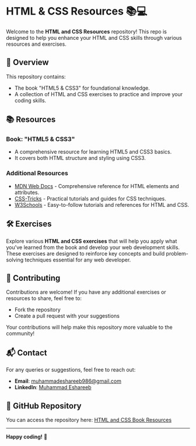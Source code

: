 # HTML & CSS Resources 📚💻

Welcome to the **HTML and CSS Resources** repository! This repo is designed to help you enhance your HTML and CSS skills through various resources and exercises.

## 🚀 Overview

This repository contains:
- The book "HTML5 & CSS3" for foundational knowledge.
- A collection of HTML and CSS exercises to practice and improve your coding skills.

## 📚 Resources

### Book: "HTML5 & CSS3"

- A comprehensive resource for learning HTML5 and CSS3 basics.
- It covers both HTML structure and styling using CSS3.

### Additional Resources

- [MDN Web Docs](https://developer.mozilla.org/en-US/docs/Web/HTML) - Comprehensive reference for HTML elements and attributes.
- [CSS-Tricks](https://css-tricks.com/) - Practical tutorials and guides for CSS techniques.
- [W3Schools](https://www.w3schools.com/html/) - Easy-to-follow tutorials and references for HTML and CSS.

## 🛠️ Exercises

Explore various **HTML and CSS exercises** that will help you apply what you've learned from the book and develop your web development skills. These exercises are designed to reinforce key concepts and build problem-solving techniques essential for any web developer.

## 🌟 Contributing

Contributions are welcome! If you have any additional exercises or resources to share, feel free to:
- Fork the repository
- Create a pull request with your suggestions

Your contributions will help make this repository more valuable to the community!

## 📬 Contact

For any queries or suggestions, feel free to reach out:

- **Email**: [muhammadeshareeb986@gmail.com](mailto:muhammadeshareeb986@gmail.com)
- **LinkedIn**: [Muhammad Eshareeb](https://www.linkedin.com/in/muhammadeshareeb986/)

## 🔗 GitHub Repository

You can access the repository here: [HTML and CSS Book Resources](https://github.com/MEshareebRajput/HTML-and-CSS-Book-Resources.git)

---

**Happy coding!** 🎉

